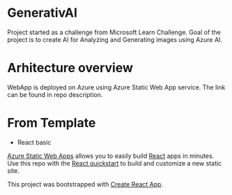 # GenerativAI
Project started as a challenge from Microsoft Learn Challenge.
Goal of the project is to create AI for Analyzing and Generating images using Azure AI.

# Arhitecture overview
WebApp is deployed on Azure using Azure Static Web App service. The link can be found in repo description.

# From Template
- React basic

[Azure Static Web Apps](https://docs.microsoft.com/azure/static-web-apps/overview) allows you to easily build [React](https://reactjs.org/) apps in minutes. Use this repo with the [React quickstart](https://docs.microsoft.com/azure/static-web-apps/getting-started?tabs=react) to build and customize a new static site.

This project was bootstrapped with [Create React App](https://github.com/facebook/create-react-app).
